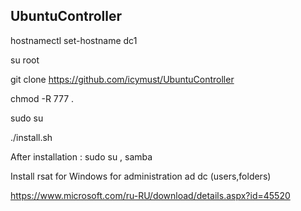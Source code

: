 ## UbuntuController
hostnamectl set-hostname dc1

su root

git clone https://github.com/icymust/UbuntuController

chmod -R 777 . 

sudo su

./install.sh

After installation : sudo su , samba

Install rsat for Windows for administration ad dc (users,folders) 

https://www.microsoft.com/ru-RU/download/details.aspx?id=45520
